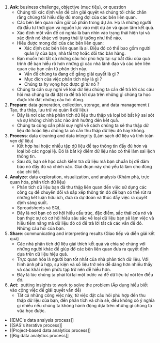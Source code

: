 
1. **Ask**: business challenge, objective (mục tiêu), or question
    - Chúng tôi xác định vấn đề cần giải quyết và chúng tôi chắc chắn rằng chúng tôi hiểu đầy đủ mong đợi của các bên liên quan.
    - Các bên liên quan nắm giữ cổ phần trong dự án. Họ là những người đã đầu tư thời gian và nguồn lực vào một dự án và quan tâm kết quả.
    - Xác định một vấn đề có nghĩa là bạn nhìn vào trạng thái hiện tại và xác định nó khác với trạng thái lý tưởng như thế nào.
    - Hiểu được mong đợi của các bên liên quan:
	    - Xác định các bên liên quan là ai. Điều đó có thể bao gồm người quản lý của bạn, nhà tài trợ hoặc đối tác bán hàng.
	- Bạn muốn hỏi tất cả những câu hỏi phù hợp tại sự bắt đầu của quá trình để bạn hiểu rõ hơn những gì các nhà lãnh đạo và các bên liên quan của bạn cần từ phân tích này.
		- Vấn đề chúng ta đang cố gắng giải quyết là gì ?
		- Mục đích của việc phân tích này là gì ?
		- Chúng ta hy vọng học được gì từ nó ?
	- Chúng ta cần suy nghĩ về loại dữ liệu chúng ta cần để trả lời các câu hỏi mà chúng ta đã đặt ra để trả lời dựa trên những gì chúng ta học được khi đặt những câu hỏi đúng.
2. **Prepare**: data generation, collection, storage, and data management ( Tạo, thu thập, lưu trữ và quản lí dữ liệu)
    - Đây là nơi các nhà phân tích dữ liệu thu thập và loại bỏ bất kỳ sai sót và sự không chính xác nào ảnh hưởng đến kết quả.
    - Chúng ta cũng cần phải suy nghĩ về cách chúng ta sẽ thu thập dữ liệu đó hoặc liệu chúng ta có cần thu thập dữ liệu đó hay không.
3. **Process**: data cleaning and data integrity (Làm sạch dữ liệu và tính toàn vẹn dữ liệu)
    - Kết hợp hai hoặc nhiều tập dữ liệu để tạo thông tin đầy đủ hơn và loại bỏ các ngoại lệ. Đó là bất kỳ điểm dữ liệu nào có thể làm sai lệch thông tin.
    - Sau đó, bạn sẽ học cách kiểm tra dữ liệu mà bạn chuẩn bị để đảm bảo nó đầy đủ và chính xác. Giai đoạn này chủ yếu là làm cho đúng các chi tiết.
4. **Analyze**: data exploration, visualization, and analysis (Khám phá, trực quan hóa, phân tích dữ liệu)
    - Phân tích dữ liệu bạn đã thu thập liên quan đến việc sử dụng các công cụ để chuyển đổi và sắp xếp thông tin đó để bạn có thể rút ra những kết luận hữu ích, đưa ra dự đoán và thúc đẩy việc ra quyết định sáng suốt.
    - Spreadsheets và SQL.
    - Đây là nơi bạn có cơ hội hiểu cấu trúc, đặc điểm, sắc thái của nó và bạn thực sự có cơ hội hiểu sâu sắc về loại dữ liệu bạn sẽ làm việc và hiểu tiềm năng mà dữ liệu đó có để trả lời tất cả các vấn đề đó. Những câu hỏi của bạn.
5. **Share**: communicating and interpreting results (Giao tiếp và diễn giải kết quả)
    - Các nhà phân tích dữ liệu giải thích kết quả và chia sẻ chúng với những người khác để giúp đỡ các bên liên quan đưa ra quyết định dựa trên dữ liệu hiệu quả.
    - Trực quan hóa là người bạn tốt nhất của nhà phân tích dữ liệu. Với hình ảnh phù hợp, sự kiện và số liệu trở nên dễ dàng hơn nhiều thấy và các khái niệm phức tạp trở nên dễ hiểu hơn.
    - Đây là lúc chúng ta phải lùi lại một bước và để dữ liệu tự nói lên điều đó.
6. **Act**:  putting insights to work to solve the problem (Áp dụng hiểu biết vào công việc để giải quyết vấn đề)
	- Tất cả những công việc này, từ việc đặt câu hỏi phù hợp đến thu thập dữ liệu của bạn, đến phân tích và chia sẻ, đều không có ý nghĩa gì nhiều nếu chúng ta không hành động dựa trên những gì chúng ta vừa học được.
- [[EMC's data analysis process]]
- [[SAS's iterative process]]
- [[Project-based data analytics process]]
- [[Big data analytics process]]